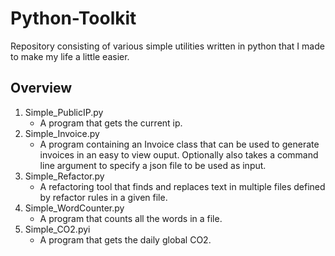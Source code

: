 # Python-Toolkit
Repository consisting of various simple utilities written in python that I made to make my life a little easier.

## Overview
1. Simple_PublicIP.py
    * A program that gets the current ip.
2. Simple_Invoice.py
    * A program containing an Invoice class that can be used
    to generate invoices in an easy to view ouput.
    Optionally also takes a command line argument to specify
    a json file to be used as input.
3. Simple_Refactor.py
    * A refactoring tool that finds and replaces text in multiple files
    defined by refactor rules in a given file.
4. Simple_WordCounter.py
    * A program that counts all the words in a file.
5. Simple_CO2.pyi
    * A program that gets the daily global CO2.
